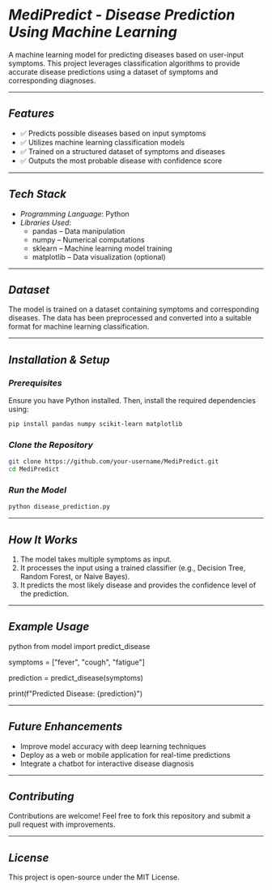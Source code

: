 # *MediPredict - Disease Prediction Using Machine Learning*

A machine learning model for predicting diseases based on user-input symptoms. This project leverages classification algorithms to provide accurate disease predictions using a dataset of symptoms and corresponding diagnoses.

---

## *Features*
- ✅ Predicts possible diseases based on input symptoms  
- ✅ Utilizes machine learning classification models  
- ✅ Trained on a structured dataset of symptoms and diseases  
- ✅ Outputs the most probable disease with confidence score  

---

## *Tech Stack*
- *Programming Language*: Python  
- *Libraries Used*:  
  - pandas – Data manipulation  
  - numpy – Numerical computations  
  - sklearn – Machine learning model training  
  - matplotlib – Data visualization (optional)  

---

## *Dataset*
The model is trained on a dataset containing symptoms and corresponding diseases. The data has been preprocessed and converted into a suitable format for machine learning classification.

---

## *Installation & Setup*

### *Prerequisites*
Ensure you have Python installed. Then, install the required dependencies using:

```bash
pip install pandas numpy scikit-learn matplotlib
```


### *Clone the Repository*
```bash
git clone https://github.com/your-username/MediPredict.git
cd MediPredict
```


### *Run the Model*
```bash
python disease_prediction.py
```


---

## *How It Works*
1. The model takes multiple symptoms as input.  
2. It processes the input using a trained classifier (e.g., Decision Tree, Random Forest, or Naive Bayes).  
3. It predicts the most likely disease and provides the confidence level of the prediction.  

---

## *Example Usage*
python
from model import predict_disease

symptoms = ["fever", "cough", "fatigue"]

prediction = predict_disease(symptoms)

print(f"Predicted Disease: {prediction}")


---

## *Future Enhancements*
-  Improve model accuracy with deep learning techniques  
-  Deploy as a web or mobile application for real-time predictions  
-  Integrate a chatbot for interactive disease diagnosis  

---

## *Contributing*
Contributions are welcome! Feel free to fork this repository and submit a pull request with improvements.

---

## *License*
This project is open-source under the MIT License.
